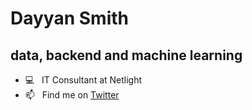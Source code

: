 # Dayyan Smith
## data, backend and machine learning

- 💻 &nbsp; IT Consultant at Netlight
- 📫 &nbsp; Find me on [Twitter](https://twitter.com/dayyansmith)
